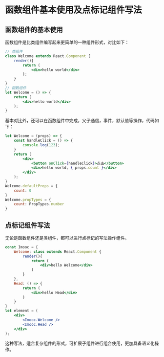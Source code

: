 # 函数组件基本使用及点标记组件写法

## 函数组件的基本使用

函数组件是比类组件编写起来更简单的一种组件形式，对比如下：

```jsx
// 类组件
class Welcome extends React.Component {
    render(){
        return (
            <div>hello world</div>
        );
    }
}
// 函数组件
let Welcome = () => {
    return (
        <div>hello world</div>
    );
}
```

基本对比外，还可以在函数组件中完成，父子通信，事件，默认值等操作，代码如下：

```jsx
let Welcome = (props) => {
    const handleClick = () => {
        console.log(123);
    }
    return (
        <div>
            <button onClick={handleClick}>点击</button>
            <div>hello world, { props.count }</div>
        </div>
    );
}
Welcome.defaultProps = {
    count: 0
}
Welcome.propTypes = {
    count: PropTypes.number
}
```

## 点标记组件写法

无论是函数组件还是类组件，都可以进行点标记的写法操作组件。

```jsx
const Imooc = {
    Welcome: class extends React.Component {
        render(){
            return (
                <div>hello Welcome</div>
            )
        }
    },
    Head: () => {
        return (
            <div>hello Head</div>
        )
    }
}
let element = (
    <div>
        <Imooc.Welcome />
        <Imooc.Head />
    </div>
);
```

这种写法，适合复杂组件的形式，可扩展子组件进行组合使用，更加具备语义化操作。



